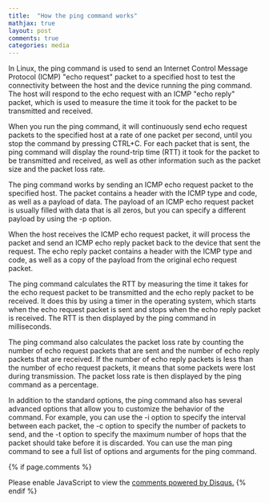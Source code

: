 ```yaml
---
title:  "How the ping command works"
mathjax: true
layout: post
comments: true
categories: media
---
```


In Linux, the ping command is used to send an Internet Control Message Protocol (ICMP) "echo request" packet to a specified host to test the connectivity between the host and the device running the ping command. The host will respond to the echo request with an ICMP "echo reply" packet, which is used to measure the time it took for the packet to be transmitted and received.

When you run the ping command, it will continuously send echo request packets to the specified host at a rate of one packet per second, until you stop the command by pressing CTRL+C. For each packet that is sent, the ping command will display the round-trip time (RTT) it took for the packet to be transmitted and received, as well as other information such as the packet size and the packet loss rate.

The ping command works by sending an ICMP echo request packet to the specified host. The packet contains a header with the ICMP type and code, as well as a payload of data. The payload of an ICMP echo request packet is usually filled with data that is all zeros, but you can specify a different payload by using the -p option.

When the host receives the ICMP echo request packet, it will process the packet and send an ICMP echo reply packet back to the device that sent the request. The echo reply packet contains a header with the ICMP type and code, as well as a copy of the payload from the original echo request packet.

The ping command calculates the RTT by measuring the time it takes for the echo request packet to be transmitted and the echo reply packet to be received. It does this by using a timer in the operating system, which starts when the echo request packet is sent and stops when the echo reply packet is received. The RTT is then displayed by the ping command in milliseconds.

The ping command also calculates the packet loss rate by counting the number of echo request packets that are sent and the number of echo reply packets that are received. If the number of echo reply packets is less than the number of echo request packets, it means that some packets were lost during transmission. The packet loss rate is then displayed by the ping command as a percentage.

In addition to the standard options, the ping command also has several advanced options that allow you to customize the behavior of the command. For example, you can use the -i option to specify the interval between each packet, the -c option to specify the number of packets to send, and the -t option to specify the maximum number of hops that the packet should take before it is discarded. You can use the man ping command to see a full list of options and arguments for the ping command.


{% if page.comments %}
<div id="disqus_thread"></div>
<script>
    /**
    *  RECOMMENDED CONFIGURATION VARIABLES: EDIT AND UNCOMMENT THE SECTION BELOW TO INSERT DYNAMIC VALUES FROM YOUR PLATFORM OR CMS.
    *  LEARN WHY DEFINING THESE VARIABLES IS IMPORTANT: https://disqus.com/admin/universalcode/#configuration-variables    */
    /*
    var disqus_config = function () {
    this.page.url = PAGE_URL;  // Replace PAGE_URL with your page's canonical URL variable
    this.page.identifier = PAGE_IDENTIFIER; // Replace PAGE_IDENTIFIER with your page's unique identifier variable
    };
    */
    (function() { // DON'T EDIT BELOW THIS LINE
    var d = document, s = d.createElement('script');
    s.src = 'https://EXAMPLE.disqus.com/embed.js';
    s.setAttribute('data-timestamp', +new Date());
    (d.head || d.body).appendChild(s);
    })();
</script>
<noscript>Please enable JavaScript to view the <a href="https://disqus.com/?ref_noscript">comments powered by Disqus.</a></noscript>
{% endif %}